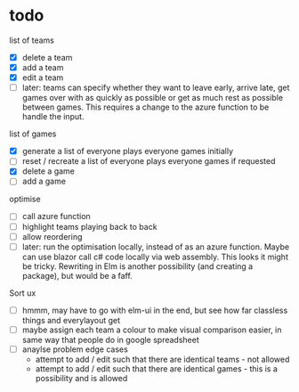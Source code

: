 # todo

list of teams
- [x] delete a team
- [x] add a team
- [x] edit a team
- [ ] later: teams can specify whether they want to leave early, arrive late, get games over with as quickly as possible or get as much rest as possible between games. This requires a change to the azure function to be handle the input.

list of games
- [x] generate a list of everyone plays everyone games initially
- [ ] reset / recreate a list of everyone plays everyone games if requested
- [x] delete a game
- [ ] add a game

optimise
- [ ] call azure function
- [ ] highlight teams playing back to back
- [ ] allow reordering
- [ ] later: run the optimisation locally, instead of as an azure function. Maybe can use blazor call c# code locally via web assembly. This looks it might be tricky. Rewriting in Elm is another possibility (and creating a package), but would be a faff.

Sort ux
- [ ] hmmm, may have to go with elm-ui in the end, but see how far classless things and everylayout get
- [ ] maybe assign each team a colour to make visual comparison easier, in same way that people do in google spreadsheet
- [ ] anaylse problem edge cases
  - attempt to add / edit such that there are identical teams - not allowed
  - attempt to add / edit such that there are identical games - this is a possibility and is allowed

